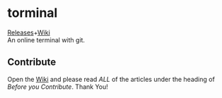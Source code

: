 # torminal
<a href="https://github.com/card100/torminal/releases">Releases</a>+<a href="https://github.com/card100/torminal/wiki">Wiki</a>
<br>
An online terminal with git.

## Contribute
Open the <a href="https://github.com/card100/torminal/wiki">Wiki</a> and please read <i>ALL</i> of the articles under the heading of <i>Before you Contribute</i>.  Thank You!
